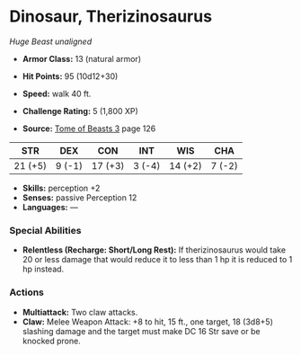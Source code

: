 # Dinosaur, Therizinosaurus

*Huge* *Beast* *unaligned*

- **Armor Class:** 13 (natural armor)
- **Hit Points:** 95 (10d12+30)
- **Speed:** walk 40 ft.

- **Challenge Rating:** 5 (1,800 XP)
- **Source:** [Tome of Beasts 3](https://koboldpress.com/kpstore/product/tome-of-beasts-3-for-5th-edition/) page 126

| STR | DEX | CON | INT | WIS | CHA |
| --- | --- | --- | --- | --- | --- |
| 21 (+5) | 9 (-1) | 17 (+3) | 3 (-4) | 14 (+2) | 7 (-2) |

- **Skills:** perception +2
- **Senses:** passive Perception 12
- **Languages:** —

### Special Abilities

- **Relentless (Recharge: Short/Long Rest):** If therizinosaurus would take 20 or less damage that would reduce it to less than 1 hp it is reduced to 1 hp instead.

### Actions

- **Multiattack:** Two claw attacks.
- **Claw:** Melee Weapon Attack: +8 to hit, 15 ft., one target, 18 (3d8+5) slashing damage and the target must make DC 16 Str save or be knocked prone.


